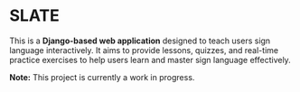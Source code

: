 # SLATE

This is a **Django-based web application** designed to teach users sign language interactively. It aims to provide lessons, quizzes, and real-time practice exercises to help users learn and master sign language effectively. 

**Note:** This project is currently a work in progress.
